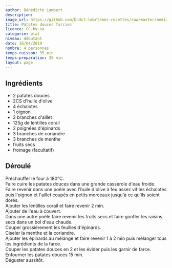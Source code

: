 ```yaml
---
author: Bénédicte Lambert
description: 
image_url: https://github.com/bndct-lmbrt/mes-recettes/raw/master/medias/legumes-farcis.jpg
title: Patates douces farcies
licence: CC-by-sa
categorie: plat
niveau: débutant
date: 16/04/2019
nombre: 4 personnes
temps-cuisson: 35 min
temps-preparation: 20 min
layout: page
---
```



## Ingrédients  

* 2 patates douces
* 2CS d'huile d'olive
* 4 échalotes
* 1 oignon
* 2 branches d'aillet
* 125g de lentilles corail
* 2 poignées d'épinards
* 3 branches de coriandre
* 3 branches de menthe
* fruits secs
* fromage (facultatif)





## Déroulé 

Préchauffer le four à 180°C.  
Faire cuire les patates douces dans une grande casserole d'eau froide.  
Faire revenir dans une poêle avec l'huile d'olive à feu assez vif les échalotes puis l'oignon et l'aillet coupés en petits morceaux jusqu'à ce qu'ils soient dorés.  
Ajouter les lentilles corail et faire revenir 2 min.  
Ajouter de l'eau à couvert.  
Dans une autre poêle faire revenir les fruits secs et faire gonfler les raisins secs dans un bol d'eau chaude.  
Couper grossièrement les feuilles d'épinards.  
Ciseler la menthe et la coriandre.  
Ajouter les épinards au mélange et faire revenir 1 à 2 min puis mélanger tous les ingrédients de la farce.  
Couper les patates douces en 2 et les évider puis les garnir de farce.
Enfourner les patates douces 15 min.   
Déguster aussitôt.

 
